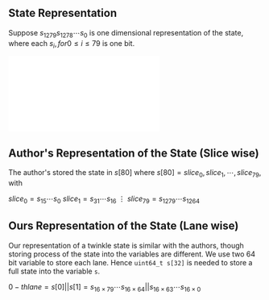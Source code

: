 
## State Representation
Suppose $s_{1279} s_{1278} \cdots s_0$ is one dimensional representation of the state, where each $s_i, for 0 \leq i \leq 79$ is one bit.

![twinkle state](state.pdf)

## Author's Representation of the State (Slice wise)
The author's stored the state in $s[80]$ where $s[80] = {slice_0, slice_1, \cdots, slice_{79}}$,
with

$slice_0 = s_{15} \cdots s_{0}$
$slice_1 = s_{31} \cdots s_{16}$
$\vdots$
$slice_{79} = s_{1279} \cdots s_{1264}$

## Ours Representation of the State (Lane wise)
Our representation of a twinkle state is similar with the authors, though storing process of the
state into the variables are different. We use two 64 bit variable to store each lane. Hence
`uint64_t s[32]` is needed to store a full state into the variable `s`.

$0-th lane = s[0]||s[1] = s_{16\times 79} \cdots s_{16\times 64} ||  s_{16\times 63} \cdots s_{16\times 0}$ 
